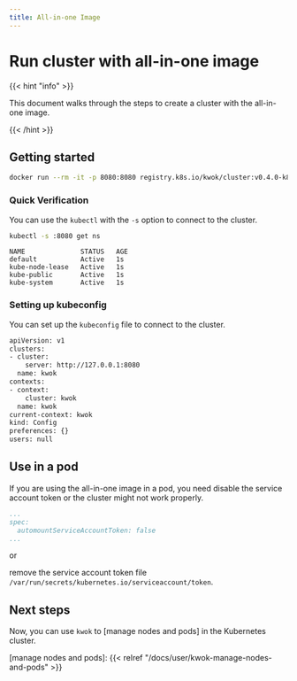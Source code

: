 ```yaml
---
title: All-in-one Image
---
```


# Run cluster with all-in-one image

{{< hint "info" >}}

This document walks through the steps to create a cluster with the all-in-one image.

{{< /hint >}}

## Getting started

``` bash
docker run --rm -it -p 8080:8080 registry.k8s.io/kwok/cluster:v0.4.0-k8s.v1.28.0
```

### Quick Verification

You can use the `kubectl` with the `-s` option to connect to the cluster.

``` bash
kubectl -s :8080 get ns
```

``` log
NAME              STATUS   AGE
default           Active   1s
kube-node-lease   Active   1s
kube-public       Active   1s
kube-system       Active   1s
```

### Setting up kubeconfig

You can set up the `kubeconfig` file to connect to the cluster.

``` bash
apiVersion: v1
clusters:
- cluster:
    server: http://127.0.0.1:8080
  name: kwok
contexts:
- context:
    cluster: kwok
  name: kwok
current-context: kwok
kind: Config
preferences: {}
users: null
```

## Use in a pod

If you are using the all-in-one image in a pod,
you need disable the service account token or the cluster might not work properly.

``` yaml
...
spec:
  automountServiceAccountToken: false
...
```

or

remove the service account token file `/var/run/secrets/kubernetes.io/serviceaccount/token`.

## Next steps

Now, you can use `kwok` to [manage nodes and pods] in the Kubernetes cluster.

[manage nodes and pods]: {{< relref "/docs/user/kwok-manage-nodes-and-pods" >}}
